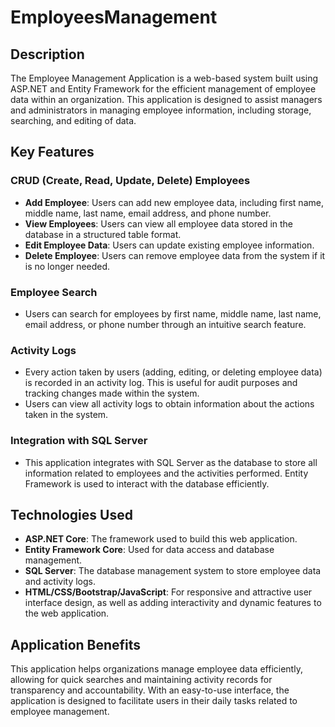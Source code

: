 # EmployeesManagement
## Description
The Employee Management Application is a web-based system built using ASP.NET and Entity Framework for the efficient management of employee data within an organization. This application is designed to assist managers and administrators in managing employee information, including storage, searching, and editing of data.

## Key Features

### CRUD (Create, Read, Update, Delete) Employees
- **Add Employee**: Users can add new employee data, including first name, middle name, last name, email address, and phone number.
- **View Employees**: Users can view all employee data stored in the database in a structured table format.
- **Edit Employee Data**: Users can update existing employee information.
- **Delete Employee**: Users can remove employee data from the system if it is no longer needed.

### Employee Search
- Users can search for employees by first name, middle name, last name, email address, or phone number through an intuitive search feature.

### Activity Logs
- Every action taken by users (adding, editing, or deleting employee data) is recorded in an activity log. This is useful for audit purposes and tracking changes made within the system.
- Users can view all activity logs to obtain information about the actions taken in the system.

### Integration with SQL Server
- This application integrates with SQL Server as the database to store all information related to employees and the activities performed. Entity Framework is used to interact with the database efficiently.

## Technologies Used
- **ASP.NET Core**: The framework used to build this web application.
- **Entity Framework Core**: Used for data access and database management.
- **SQL Server**: The database management system to store employee data and activity logs.
- **HTML/CSS/Bootstrap/JavaScript**: For responsive and attractive user interface design, as well as adding interactivity and dynamic features to the web application.

## Application Benefits
This application helps organizations manage employee data efficiently, allowing for quick searches and maintaining activity records for transparency and accountability. With an easy-to-use interface, the application is designed to facilitate users in their daily tasks related to employee management.
